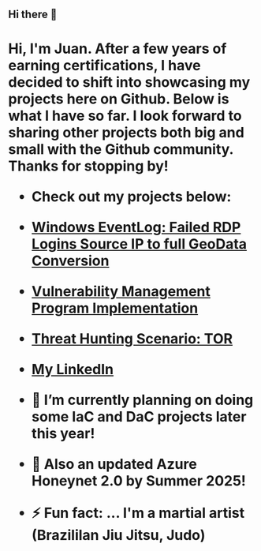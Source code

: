## Hi there 👋

<h1>Hi, I'm Juan. After a few years of earning certifications, I have decided to shift into showcasing my projects here on Github. Below is what I 
have so far. I look forward to sharing other projects both big and small with the Github community. Thanks for stopping by!

  - Check out my  projects below:
 
  - [Windows EventLog: Failed RDP Logins Source IP to full GeoData Conversion](https://github.com/juansasoc/Azure-Project/blob/main/README.md)
  


  - [Vulnerability Management Program Implementation](https://github.com/juansasoc/Vulnerability-Management/blob/main/README.md)



  - [Threat Hunting Scenario: TOR](https://github.com/juansasoc/threat-hunting-scenario-tor)


    
 - [My LinkedIn](https://www.linkedin.com/in/juan-rivera-2b434b7b/)




- 🔭 I’m currently planning on doing some IaC and DaC projects later this year!
- :eyes: Also an updated Azure Honeynet 2.0 by Summer 2025!

- ⚡ Fun fact: ... I'm a martial artist (Brazililan Jiu Jitsu, Judo)
   
